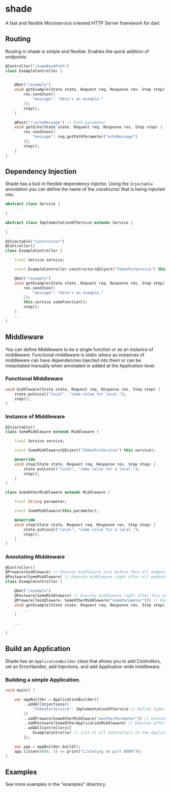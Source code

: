 # shade
 A fast and flexible Microservice oriented HTTP Server framework for dart.

## Routing
Routing in shade is simple and flexible. Enables the quick addition of endpoints
```dart
@Controller("/someBasePath")
class ExampleController {
    ...

    @Get("/example")
    void getExample(State state, Request req, Response res, Step step) {
        res.sendJson({
            "message": "Here's an example."
        });
        step();
    }

    @Post("/:echoMessage") // Path parameter
    void getEcho(State state, Request req, Response res, Step step) {
        res.sendJson({
            "message": req.getPathParameter("echoMessage")
        });
        step();
    }
}
```
## Dependency Injection
Shade has a buil-in flexible dependency injector. Using the `Injectable` annotation you can define the name of the constructor that is being injected into.
```dart
abstract class Service {
    ...
}

abstract class ImplementationOfService extends Service {
    ...
}

@Injectable("constructor")
@Controller()
class ExampleController {

    final Service service;

    const ExampleController.constructor(@Inject("TokenForService") this.service);

    @Get("/example")
    void getExample(State state, Request req, Response res, Step step) {
        res.sendJson({
            "message": "Here's an example."
        });
        this.service.someFunction();
        step();
    }
    ...
}
```
## Middleware
You can define Middleware to be a single function or as an instance of middleware. Functional middleware is static where as instances of middleware can have dependencies injected into them or can be instantiated manually when annotated or added at the Application level. 
### Functional Middleware
```dart
void middleware(State state, Request req, Response res, Step step) {
    state.putLocal("local", "some value for local.");
    step();
}
```
### Instance of Middleware
```dart
@Injectable()
class SomeMiddleware extends Middleware {

    final Service service;

    const SomeMiddleware(@Inject("TokenForService") this.service);

    @override
    void step(State state, Request req, Response res, Step step) {
        state.putLocal("local", "some value for a local.");
        step();
    }
}

class SomeOtherMiddleware extends Middleware {

    final String parameter;

    const SomeMiddleware(this.parameter);

    @override
    void step(State state, Request req, Response res, Step step) {
        state.putLocal("local", "some value for a local.");
        step();
    }
}

```
### Annotating Middleware
```dart
@Controller()
@Preware(middleware) // Execute middleware just before this all endpoints in this Controller
@Postware(SomeMiddleware) // Execute middleware right after all endpoints in this Controller
class ExampleController {

    @Get("/example")
    @Postware(SomeMiddleware) // Execute middleware right after this endpoint
    @Preware([middleware, SomeOtherMiddleware("someParameter")]) // Execute all middleware in order just before this endpoint
    void getExample(State state, Request req, Response res, Step step) {
        ...
    }

    ...

}
```
## Build an Application
Shade has an `ApplicationBuilder` class that allows you to add Controllers, set an ErrorHandler, add Injections, and add Application wide middleware.
### Building a simple Application.
```dart
void main() {

    var appBuilder = ApplicationBuilder()
        ..addAllInjections({
            "TokenForService": ImplementationOfService // Define types or instances of types for your injections
        })
        ..addPreware(SomeOtherMiddlware("anotherParameter")) // Execute before all endpoints in the application
        ..addPostware(SomeOtherApplicationMiddleware) // Execute after all endpoints in the application
        ..addAllControllers([
            ExampleController // list of all Controllers in the Application
        ]);

    var app = appBuilder.build();
    app.listen(8000, () => print("Listening on port 8000"));
}
```
## Examples
See more examples in the "examples" directory.